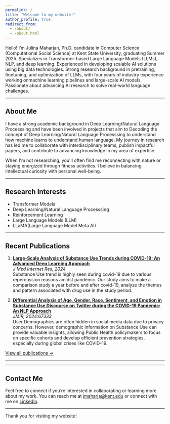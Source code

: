 ```yaml
---
permalink: /
title: "Welcome to my website!"
author_profile: true
redirect_from: 
  - /about/
  - /about.html
---
```


Hello! I’m Julina Maharjan, Ph.D. candidate in Computer Science (Computational Social Science) at Kent State University, graduating Summer 2025. Specializes in Transformer-based Large Language Models (LLMs), NLP, and deep learning. Experienced in developing scalable AI solutions using big data technologies. Strong research background in pretraining, finetuning, and optimization of LLMs, with four years of industry experience working onmachine learning pipelines and large-scale AI models. Passionate about advancing AI research to solve real-world language challenges.

---

## About Me
I have a strong academic background in Deep Learning/Natural Language Processsing and have been involved in projects that aim to Decoding the concept of Deep Learning/Natural Language Processsing to understand how machine learns to understand human language. My journey in research has led me to collaborate with interdisciplinary teams, publish impactful papers, and contribute to advancing knowledge in my area of expertise.

When I'm not researching, you'll often find me reconnecting with nature or staying energized through fitness activities. I believe in balancing intellectual curiosity with personal well-being.

---

## Research Interests
- Transformer Models
- Deep Learning/Natural Language Processsing
- Reinforcement Learning
- Large Language Models (LLM)
- LLaMA(Large Language Model Meta AI) 

---

## Recent Publications
1. **[Large-Scale Analysis of Substance Use Trends during COVID-19: An Advanced Deep Learning Approach](https://preprints.jmir.org/preprint/59076)**  
   *J Med Internet Res, 2024*  
   Substance Use trend is highly seen during covid-19 due to various repercussion reasons amidst pandemic. Our study aims to make a comparison study a year before and after covid-19, analyze the themes and pattern associated with drug use in the study period.

2. **[Differential Analysis of Age, Gender, Race, Sentiment, and Emotion in Substance Use Discourse on Twitter during the COVID-19 Pandemic: An NLP Approach](https://doi.org/10.2196/preprints.67333)**  
   *JMIR, 2024:67333*  
   User Demographics are often hidden in social media data due to privacy concerns. However, demographic information on Substance Use can provide valuable insights, allowing Public Health policymakers to focus on specific cohorts and develop efficient prevention strategies, especially during global crises like COVID-19.

[View all publications →](publications/)

---

<!-- ## Projects
- **[Project Title](#)**  
  A brief description of this project and its impact.

- **[Project Title](#)**  
  A brief description of this project and its impact.

[View all projects →](projects.html) -->

---

## Contact Me
Feel free to connect if you’re interested in collaborating or learning more about my work. You can reach me at [jmaharja@kent.edu](mailto:jmaharja@kent.edu) or connect with me on [LinkedIn](https://www.linkedin.com/in/julinamaharjan/).


---

Thank you for visiting my website!